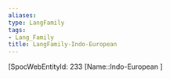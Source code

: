 ```yaml
---
aliases: 
type: LangFamily
tags: 
- Lang_Family
title: LangFamily-Indo-European
---
```

[SpocWebEntityId: 233
[Name::Indo-European ]



